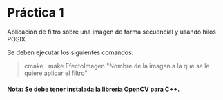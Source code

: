# Práctica 1

Aplicación de filtro sobre una imagen de forma secuencial y usando hilos POSIX.

Se deben ejecutar los siguientes comandos:

> cmake .
> make
> EfectoImagen "Nombre de la imagen a la que se le quiere aplicar el filtro" 
>
> 

####  Nota: Se debe tener instalada la librería OpenCV para C++.